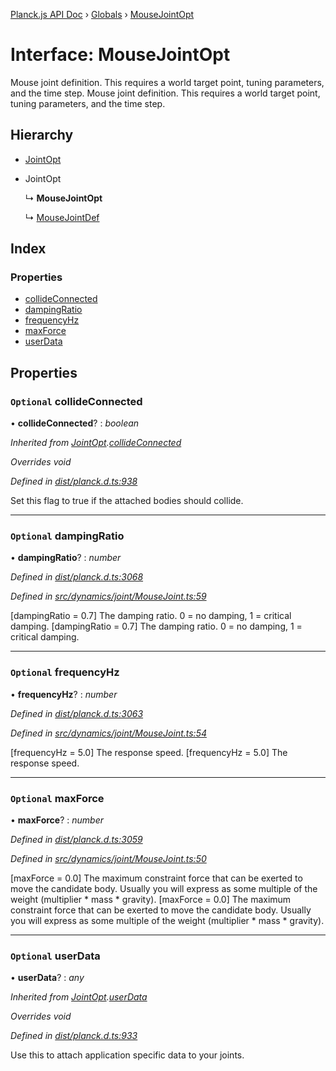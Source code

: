 [Planck.js API Doc](../README.md) › [Globals](../globals.md) › [MouseJointOpt](mousejointopt.md)

# Interface: MouseJointOpt

Mouse joint definition. This requires a world target point, tuning
parameters, and the time step.
Mouse joint definition. This requires a world target point, tuning
parameters, and the time step.

## Hierarchy

* [JointOpt](jointopt.md)

* JointOpt

  ↳ **MouseJointOpt**

  ↳ [MouseJointDef](mousejointdef.md)

## Index

### Properties

* [collideConnected](mousejointopt.md#optional-collideconnected)
* [dampingRatio](mousejointopt.md#optional-dampingratio)
* [frequencyHz](mousejointopt.md#optional-frequencyhz)
* [maxForce](mousejointopt.md#optional-maxforce)
* [userData](mousejointopt.md#optional-userdata)

## Properties

### `Optional` collideConnected

• **collideConnected**? : *boolean*

*Inherited from [JointOpt](jointopt.md).[collideConnected](jointopt.md#optional-collideconnected)*

*Overrides void*

*Defined in [dist/planck.d.ts:938](https://github.com/shakiba/planck.js/blob/3ede11b/dist/planck.d.ts#L938)*

Set this flag to true if the attached bodies
should collide.

___

### `Optional` dampingRatio

• **dampingRatio**? : *number*

*Defined in [dist/planck.d.ts:3068](https://github.com/shakiba/planck.js/blob/3ede11b/dist/planck.d.ts#L3068)*

*Defined in [src/dynamics/joint/MouseJoint.ts:59](https://github.com/shakiba/planck.js/blob/3ede11b/src/dynamics/joint/MouseJoint.ts#L59)*

[dampingRatio = 0.7] The damping ratio. 0 = no damping, 1 = critical
damping.
[dampingRatio = 0.7] The damping ratio. 0 = no damping, 1 = critical
damping.

___

### `Optional` frequencyHz

• **frequencyHz**? : *number*

*Defined in [dist/planck.d.ts:3063](https://github.com/shakiba/planck.js/blob/3ede11b/dist/planck.d.ts#L3063)*

*Defined in [src/dynamics/joint/MouseJoint.ts:54](https://github.com/shakiba/planck.js/blob/3ede11b/src/dynamics/joint/MouseJoint.ts#L54)*

[frequencyHz = 5.0] The response speed.
[frequencyHz = 5.0] The response speed.

___

### `Optional` maxForce

• **maxForce**? : *number*

*Defined in [dist/planck.d.ts:3059](https://github.com/shakiba/planck.js/blob/3ede11b/dist/planck.d.ts#L3059)*

*Defined in [src/dynamics/joint/MouseJoint.ts:50](https://github.com/shakiba/planck.js/blob/3ede11b/src/dynamics/joint/MouseJoint.ts#L50)*

[maxForce = 0.0] The maximum constraint force that can be exerted to move
the candidate body. Usually you will express as some multiple of the
weight (multiplier * mass * gravity).
[maxForce = 0.0] The maximum constraint force that can be exerted to move
the candidate body. Usually you will express as some multiple of the
weight (multiplier * mass * gravity).

___

### `Optional` userData

• **userData**? : *any*

*Inherited from [JointOpt](jointopt.md).[userData](jointopt.md#optional-userdata)*

*Overrides void*

*Defined in [dist/planck.d.ts:933](https://github.com/shakiba/planck.js/blob/3ede11b/dist/planck.d.ts#L933)*

Use this to attach application specific data to your joints.
